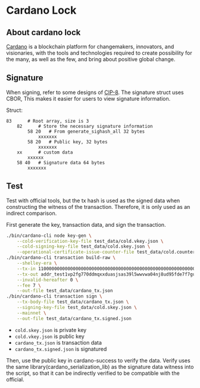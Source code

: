 # Cardano Lock

## About cardano lock
[Cardano](https://cardano.org/) is a blockchain platform for changemakers, innovators, and visionaries, with the tools and technologies required to create possibility for the many, as well as the few, and bring about positive global change.


## Signature
When signing, refer to some designs of [CIP-8](https://cips.cardano.org/cips/cip8/).
The signature struct uses CBOR, This makes it easier for users to view signature information.

Struct:
```text
83      # Root array, size is 3
    82      # Store the necessary signature information
        58 20   # From generate_sighash_all 32 bytes
            xxxxxxx
        58 20   # Public key, 32 bytes
            xxxxxxx
    xx      # custom data
        xxxxxx
    58 40   # Signature data 64 bytes
        xxxxxxx
```



## Test
Test with official tools, but the tx hash is used as the signed data when constructing the witness of the transaction. Therefore, it is only used as an indirect comparison.

First generate the key, transaction data, and sign the transaction.
```bash
./bin/cardano-cli node key-gen \
    --cold-verification-key-file test_data/cold.vkey.json \
    --cold-signing-key-file test_data/cold.skey.json \
    --operational-certificate-issue-counter-file test_data/cold.counter.json
./bin/cardano-cli transaction build-raw \
    --shelley-era \
    --tx-in 1100000000000000000000000000000000000000000000000000000000000000#0 \
    --tx-out addr_test1vp2fg770ddmqxxduasjsas39l5wwvwa04nj8ud95fde7f7guscp6v+1 \
    --invalid-hereafter 0 \
    --fee 7 \
    --out-file test_data/cardano_tx.json
./bin/cardano-cli transaction sign \
    --tx-body-file test_data/cardano_tx.json \
    --signing-key-file test_data/cold.skey.json \
    --mainnet \
    --out-file test_data/cardano_tx.signed.json
```
* ```cold.skey.json``` is private key
* ```cold.vkey.json``` is public key
* ```cardano_tx.json``` is transaction data
* ```cardano_tx.signed.json``` is signatured

Then, use the public key in cardano-success to verify the data.
Verify uses the same library(cardano_serialization_lib) as the signature data witness into the script, so that it can be indirectly verified to be compatible with the official.


